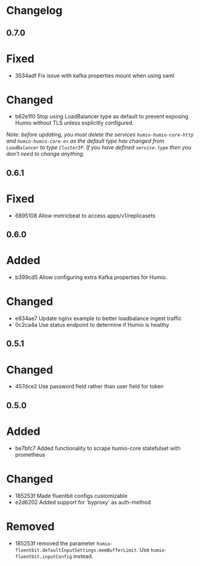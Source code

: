 # Changelog

## 0.7.0

# Fixed

- 3534adf Fix issue with kafka properties mount when using saml

# Changed

- b62e1f0 Stop using LoadBalancer type as default to prevent exposing Humio without TLS unless explicitly configured.

_Note: before updating, you must delete the services `humio-humio-core-http` and `humio-humio-core-es` as the default
type has changed from `LoadBalancer` to type `ClusterIP`. If you have defined `service.type` then you don't need to
change anything._

## 0.6.1

# Fixed

- 6895108 Allow metricbeat to access apps/v1/replicasets

## 0.6.0

# Added

- b399cd5 Allow configuring extra Kafka properties for Humio.

# Changed

- e834ae7 Update nginx example to better loadbalance ingest traffic
- 0c2ca4a Use status endpoint to determine if Humio is healthy

## 0.5.1

# Changed

- 457dce2 Use password field rather than user field for token

## 0.5.0

# Added

- be7bfc7 Added functionality to scrape humio-core statefulset with prometheus

# Changed

- 185253f Made fluentbit configs customizable
- e2d6202 Added support for 'byproxy' as auth-method

# Removed

- 185253f removed the parameter `humio-fluentbit.defaultInputSettings.memBufferLimit`. Use `humio-fluentbit.inputConfig`
 instead.

